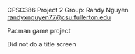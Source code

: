 CPSC386 Project 2
Group: Randy Nguyen
randyxnguyen77@csu.fullerton.edu

Pacman game project

Did not do a title screen